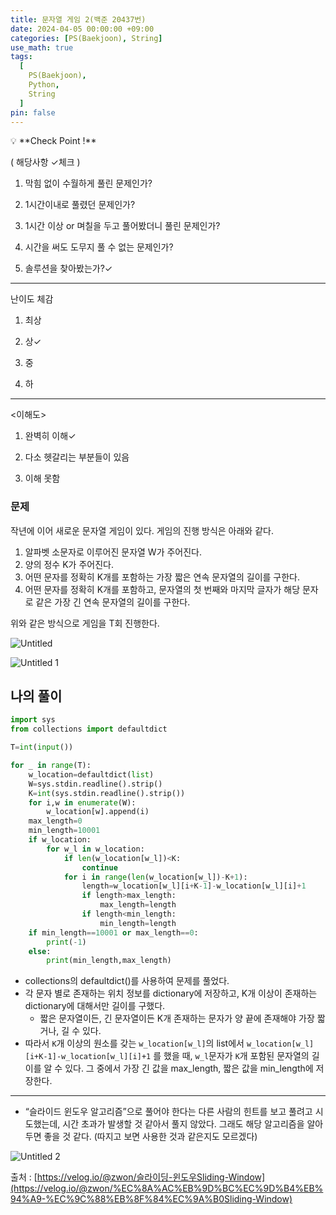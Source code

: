 ```yaml
---
title: 문자열 게임 2(백준 20437번)
date: 2024-04-05 00:00:00 +09:00
categories: [PS(Baekjoon), String]
use_math: true
tags:
  [
    PS(Baekjoon),
    Python,
    String
  ]
pin: false
---
```


<aside>
💡 **Check Point !**

( 해당사항 ✓체크 )

1. 막힘 없이 수월하게 풀린 문제인가? 

2. 1시간이내로 풀렸던 문제인가?

3. 1시간 이상 or 며칠을 두고 풀어봤더니 풀린 문제인가?

4. 시간을 써도 도무지 풀 수 없는 문제인가?

5. 솔루션을 찾아봤는가?✓

---

난이도 체감

1. 최상

2. 상✓

3. 중

4. 하

---

<이해도>

1. 완벽히 이해✓

2. 다소 헷갈리는 부분들이 있음

3. 이해 못함

</aside>

### 문제

작년에 이어 새로운 문자열 게임이 있다. 게임의 진행 방식은 아래와 같다.

1. 알파벳 소문자로 이루어진 문자열 W가 주어진다.
2. 양의 정수 K가 주어진다.
3. 어떤 문자를 정확히 K개를 포함하는 가장 짧은 연속 문자열의 길이를 구한다.
4. 어떤 문자를 정확히 K개를 포함하고, 문자열의 첫 번째와 마지막 글자가 해당 문자로 같은 가장 긴 연속 문자열의 길이를 구한다.

위와 같은 방식으로 게임을 T회 진행한다.

![Untitled](https://github.com/gihuni99/gihuni99.github.io/assets/90080065/08b5a3ca-cc9c-49ed-93bd-d1acfcbb8268)

![Untitled 1](https://github.com/gihuni99/gihuni99.github.io/assets/90080065/f086b83f-7dcb-4904-9ae0-6c06ff2a52ad)

## 나의 풀이

```python
import sys
from collections import defaultdict

T=int(input())

for _ in range(T):
    w_location=defaultdict(list)
    W=sys.stdin.readline().strip()
    K=int(sys.stdin.readline().strip())
    for i,w in enumerate(W):
        w_location[w].append(i)
    max_length=0
    min_length=10001
    if w_location:
        for w_l in w_location:
            if len(w_location[w_l])<K:
                continue
            for i in range(len(w_location[w_l])-K+1):
                length=w_location[w_l][i+K-1]-w_location[w_l][i]+1
                if length>max_length:
                    max_length=length
                if length<min_length:
                    min_length=length
    if min_length==10001 or max_length==0:
        print(-1)
    else:
        print(min_length,max_length)
```

- collections의 defaultdict()를 사용하여 문제를 풀었다.
- 각 문자 별로 존재하는 위치 정보를 dictionary에 저장하고, K개 이상이 존재하는 dictionary에 대해서만 길이를 구했다.
    - 짧은 문자열이든, 긴 문자열이든 K개 존재하는 문자가 양 끝에 존재해야 가장 짧거나, 길 수 있다.
- 따라서 `K`개 이상의 원소를 갖는 `w_location[w_l]`의 list에서 `w_location[w_l][i+K-1]-w_location[w_l][i]+1` 를 했을 때, `w_l`문자가 `K`개 포함된 문자열의 길이를 알 수 있다. 그 중에서 가장 긴 값을 max_length, 짧은 값을 min_length에 저장한다.

---

- “슬라이드 윈도우 알고리즘”으로 풀어야 한다는 다른 사람의 힌트를 보고 풀려고 시도했는데, 시간 초과가 발생할 것 같아서 풀지 않았다. 그래도 해당 알고리즘을 알아두면 좋을 것 같다. (따지고 보면 사용한 것과 같은지도 모르겠다)

![Untitled 2](https://github.com/gihuni99/gihuni99.github.io/assets/90080065/0801b7dc-cb07-4854-8d39-4474ab5593e6)

출처 : [https://velog.io/@zwon/슬라이딩-윈도우Sliding-Window](https://velog.io/@zwon/%EC%8A%AC%EB%9D%BC%EC%9D%B4%EB%94%A9-%EC%9C%88%EB%8F%84%EC%9A%B0Sliding-Window)